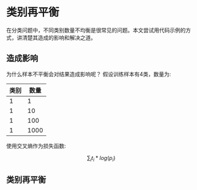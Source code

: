 # 类别再平衡

在分类问题中，不同类别数量不均衡是很常见的问题。本文尝试用代码示例的方式，讲清楚其造成的影响和解决之道。

## 造成影响
为什么样本不平衡会对结果造成影响呢？ 假设训练样本有4类，数量为:

类别 | 数量 |
|---|---|
|1|1|
|1|10|
|1|100|
|1|1000|

使用交叉熵作为损失函数:

```math
\sum_{i} t_i*log(p_i)
```


## 类别再平衡